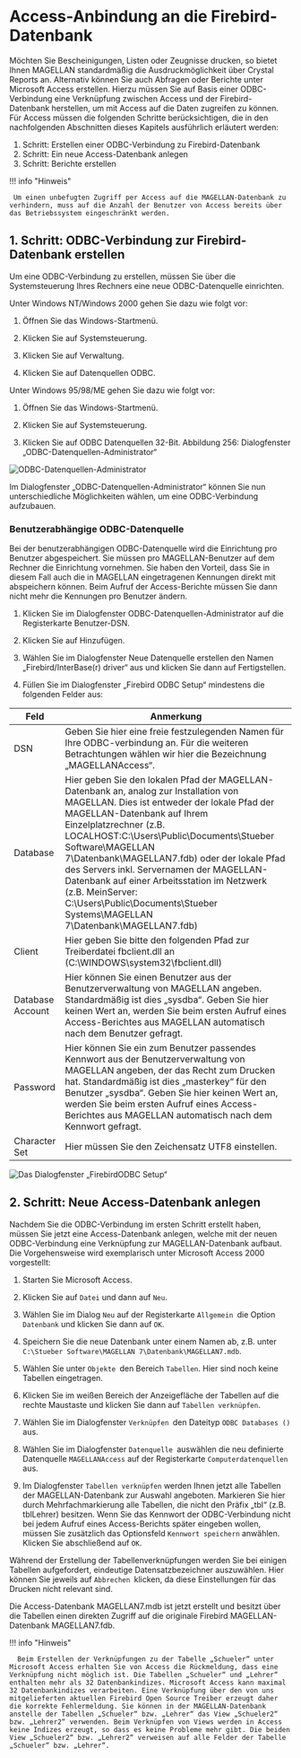 # Access-Anbindung an die Firebird-Datenbank

Möchten Sie Bescheinigungen, Listen oder Zeugnisse drucken, so bietet Ihnen MAGELLAN standardmäßig die Ausdruckmöglichkeit über Crystal Reports an. 
Alternativ können Sie auch Abfragen oder Berichte unter Microsoft Access erstellen. Hierzu müssen Sie auf Basis einer ODBC-Verbindung eine Verknüpfung zwischen Access und der Firebird-Datenbank herstellen, um mit Access auf die Daten zugreifen zu können. Für Access müssen die folgenden Schritte berücksichtigen, die in den nachfolgenden Abschnitten dieses Kapitels ausführlich erläutert werden:

1. Schritt: Erstellen einer ODBC-Verbindung zu Firebird-Datenbank
2. Schritt: Ein neue Access-Datenbank anlegen
3. Schritt: Berichte erstellen

!!! info "Hinweis"

	 Um einen unbefugten Zugriff per Access auf die MAGELLAN-Datenbank zu verhindern, muss auf die Anzahl der Benutzer von Access bereits über das Betriebssystem eingeschränkt werden.

## 1. Schritt: ODBC-Verbindung zur Firebird-Datenbank erstellen

Um eine ODBC-Verbindung zu erstellen, müssen Sie über die Systemsteuerung Ihres Rechners eine neue ODBC-Datenquelle einrichten.

Unter Windows NT/Windows 2000 gehen Sie dazu wie folgt vor:

1. Öffnen Sie das Windows-Startmenü.

2. Klicken Sie auf Systemsteuerung.

3. Klicken Sie auf Verwaltung.

4. Klicken Sie auf Datenquellen ODBC.

Unter Windows 95/98/ME gehen Sie dazu wie folgt vor:

1. Öffnen Sie das Windows-Startmenü.

2. Klicken Sie auf Systemsteuerung.

3. Klicken Sie auf ODBC Datenquellen 32-Bit.
Abbildung 256: Dialogfenster „ODBC-Datenquellen-Administrator“

![ODBC-Datenquellen-Administrator](/assets/images/Import_Export.ODBC2.png)




Im Dialogfenster „ODBC-Datenquellen-Administrator“ können Sie nun unterschiedliche Möglichkeiten wählen, um eine ODBC-Verbindung aufzubauen.

### Benutzerabhängige ODBC-Datenquelle

Bei der benutzerabhängigen ODBC-Datenquelle wird die Einrichtung pro Benutzer abgespeichert. Sie müssen pro MAGELLAN-Benutzer auf dem Rechner die Einrichtung vornehmen. Sie haben den Vorteil, dass Sie in diesem Fall auch die in MAGELLAN eingetragenen Kennungen direkt mit abspeichern können. Beim Aufruf der Access-Berichte müssen Sie dann nicht mehr die Kennungen pro Benutzer ändern.

1. Klicken Sie im Dialogfenster ODBC-Datenquellen-Administrator auf die Registerkarte Benutzer-DSN.

2. Klicken Sie auf Hinzufügen.

3. Wählen Sie im Dialogfenster Neue Datenquelle erstellen den Namen „Firebird/InterBase(r) driver“ aus und klicken Sie dann auf Fertigstellen.

4. Füllen Sie im Dialogfenster „Firebird ODBC Setup“ mindestens die folgenden Felder aus:

Feld|Anmerkung
--|--
DSN| Geben Sie hier eine freie festzulegenden Namen für Ihre ODBC-verbindung an. Für die weiteren Betrachtungen wählen wir hier die Bezeichnung „MAGELLANAccess“.
Database|Hier geben Sie den lokalen Pfad der MAGELLAN-Datenbank an, analog zur Installation von MAGELLAN. Dies ist entweder der lokale Pfad der MAGELLAN-Datenbank auf Ihrem Einzelplatzrechner (z.B. LOCALHOST:C:\Users\Public\Documents\Stueber Software\MAGELLAN 7\Datenbank\MAGELLAN7.fdb) oder der lokale Pfad des Servers inkl. Servernamen der MAGELLAN-Datenbank auf einer Arbeitsstation im Netzwerk (z.B. MeinServer: C:\Users\Public\Documents\Stueber Systems\MAGELLAN 7\Datenbank\MAGELLAN7.fdb)
Client|Hier geben Sie bitte den folgenden Pfad zur Treiberdatei fbclient.dll an (C:\WINDOWS\system32\fbclient.dll)
Database Account|Hier können Sie einen Benutzer aus der Benutzerverwaltung von MAGELLAN angeben. Standardmäßig ist dies „sysdba“. Geben Sie hier keinen Wert an, werden Sie beim ersten Aufruf eines Access-Berichtes aus MAGELLAN automatisch nach dem Benutzer gefragt.
Password|Hier können Sie ein zum Benutzer passendes Kennwort aus der Benutzerverwaltung von MAGELLAN angeben, der das Recht zum Drucken hat. Standardmäßig ist dies „masterkey“ für den Benutzer „sysdba“. Geben Sie hier keinen Wert an, werden Sie beim ersten Aufruf eines Access-Berichtes aus MAGELLAN automatisch nach dem Kennwort gefragt.
Character Set|Hier müssen Sie den Zeichensatz UTF8 einstellen.


![Das Dialogfenster „FirebirdODBC Setup“](/assets/images/Import_Export.ODBC.png) 

## 2. Schritt: Neue Access-Datenbank anlegen

Nachdem Sie die ODBC-Verbindung im ersten Schritt erstellt haben, müssen Sie jetzt eine Access-Datenbank anlegen, welche mit der neuen ODBC-Verbindung eine Verknüpfung zur MAGELLAN-Datenbank aufbaut. Die Vorgehensweise wird exemplarisch unter Microsoft Access 2000 vorgestellt:

1. Starten Sie Microsoft Access.

2. Klicken Sie auf `Datei` und dann auf `Neu`.

3. Wählen Sie im Dialog `Neu` auf der Registerkarte `Allgemein `die Option `Datenbank` und klicken Sie dann auf `OK`.

4. Speichern Sie die neue Datenbank unter einem Namen ab, z.B. unter` C:\Stueber Software\MAGELLAN 7\Datenbank\MAGELLAN7.mdb`.

5. Wählen Sie unter `Objekte `den Bereich `Tabellen`. Hier sind noch keine Tabellen eingetragen.

6. Klicken Sie im weißen Bereich der Anzeigefläche der Tabellen auf die rechte Maustaste und klicken Sie dann auf `Tabellen verknüpfen`.

7. Wählen Sie im Dialogfenster `Verknüpfen `den Dateityp `ODBC Databases ()` aus.

8. Wählen Sie im Dialogfenster `Datenquelle `auswählen die neu definierte Datenquelle `MAGELLANAccess` auf der Registerkarte `Computerdatenquellen` aus.

9. Im Dialogfenster `Tabellen verknüpfen` werden Ihnen jetzt alle Tabellen der MAGELLAN-Datenbank zur Auswahl angeboten. Markieren Sie hier durch Mehrfachmarkierung alle Tabellen, die nicht den Präfix „tbl“ (z.B. tblLehrer) besitzen. Wenn Sie das Kennwort der ODBC-Verbindung nicht bei jedem Aufruf eines Access-Berichts später eingeben wollen, müssen Sie zusätzlich das Optionsfeld `Kennwort speichern` anwählen. Klicken Sie abschließend auf `OK`.

Während der Erstellung der Tabellenverknüpfungen werden Sie bei einigen Tabellen aufgefordert, eindeutige Datensatzbezeichner auszuwählen. Hier können Sie jeweils auf `Abbrechen `klicken, da diese Einstellungen für das Drucken nicht relevant sind.

Die Access-Datenbank MAGELLAN7.mdb ist jetzt erstellt und besitzt über die Tabellen einen direkten Zugriff auf die originale Firebird MAGELLAN-Datenbank MAGELLAN7.fdb.




!!! info "Hinweis"

      Beim Erstellen der Verknüpfungen zu der Tabelle „Schueler“ unter Microsoft Access erhalten Sie von Access die Rückmeldung, dass eine Verknüpfung nicht möglich ist. Die Tabellen „Schueler“ und „Lehrer“ enthalten mehr als 32 Datenbankindizes. Microsoft Access kann maximal 32 Datenbankindizes verarbeiten. Eine Verknüpfung über den von uns mitgelieferten aktuellen Firebird Open Source Treiber erzeugt daher die korrekte Fehlermeldung. Sie können in der MAGELLAN-Datenbank anstelle der Tabellen „Schueler“ bzw. „Lehrer“ das View „Schueler2“ bzw. „Lehrer2“ verwenden. Beim Verknüpfen von Views werden in Access keine Indizes erzeugt, so dass es keine Probleme mehr gibt. Die beiden View „Schueler2“ bzw. „Lehrer2“ verweisen auf alle Felder der Tabelle „Schueler“ bzw. „Lehrer“.




